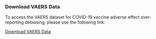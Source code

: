 ### Download VAERS Data
To access the VAERS dataset for COVID-19 vaccine adverse effect over-reporting debiasing, please use the following link:

[Download VAERS Data](https://drive.google.com/file/d/1_1RpCmsFFtjZ7EaSA6OiD_5utOdFkPxv/view?usp=sharing)
